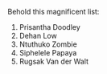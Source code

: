 Behold this magnificent list:

1. Prisantha Doodley
2. Dehan Low
3. Ntuthuko Zombie
4. Siphelele Papaya
5. Rugsak Van der Walt
